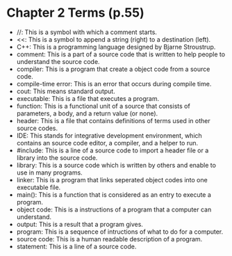 # Chapter 2 Terms (p.55)
* //: This is a symbol with which a comment starts.
* <<: This is a symbol to append a string (right) to a destination (left).
* C++: This is a programming language designed by Bjarne Stroustrup.
* comment: This is a part of a source code that is written to help people to understand the source code.
* compiler: This is a program that create a object code from a source code.
* compile-time error: This is an error that occurs during compile time.
* cout: This means standard output.
* executable: This is a file that executes a program. 
* function: This is a functional unit of a source that consists of parameters, a body, and a return value (or none).
* header: This is a file that contains definitions of terms used in other source codes.
* IDE: This stands for integrative development environment, which contains an source code editor, a compiler, and a helper to run.
* #include: This is a line of a source code to import a header file or a library into the source code.
* library: This is a source code which is written by others and enable to use in many programs. 
* linker: This is a program that links seperated object codes into one executable file.
* main(): This is a function that is considered as an entry to execute a program.
* object code: This is a instructions of a program that a computer can understand.
* output: This is a result that a program gives.
* program: This is a sequence of intructions of what to do for a computer.
* source code: This is a human readable description of a program.
* statement: This is a line of a source code.
